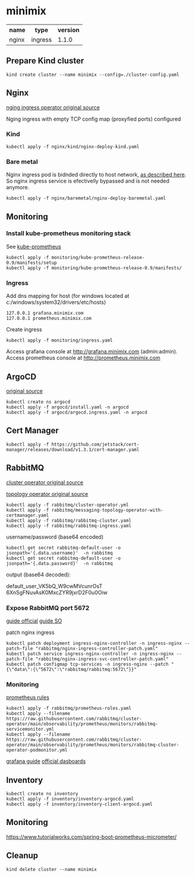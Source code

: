 # minimix

<table>
    <tr>
        <th>name</th>
        <th>type</th>
        <th>version</th>
    </tr>
    <tr>
        <td>nginx</td>
        <td>ingress</td>
        <td>1.1.0</td>
    </tr>
</table>

## Prepare Kind cluster

```shell
kind create cluster --name minimix --config=./cluster-config.yaml
```

## Nginx

[nging ingress operator original source](https://raw.githubusercontent.com/kubernetes/ingress-nginx/main/deploy/static/provider/kind/deploy.yaml)

Nging ingress with empty TCP config map (proxyfied ports) configured

### Kind

```shell
kubectl apply -f nginx/kind/nginx-deploy-kind.yaml
```

### Bare metal

Nginx ingress pod is bidnded directly to host network, [as described here](https://kubernetes.github.io/ingress-nginx/deploy/baremetal/).
So nginx ingress service is efectivelly bypassed and is not needed anymore.

```shell
kubectl apply -f nginx/baremetal/nginx-deploy-baremetal.yaml
```

## Monitoring

### Install kube-prometheus monitoring stack

See [kube-prometheus](https://github.com/prometheus-operator/kube-prometheus)

```shell
kubectl apply -f monitoring/kube-prometheus-release-0.9/manifests/setup
kubectl apply -f monitoring/kube-prometheus-release-0.9/manifests/
```

### Ingress

Add dns mapping for host (for windows located at c:/windows/system32/drivers/etc/hosts)

```
127.0.0.1 grafana.minimix.com
127.0.0.1 prometheus.minimix.com
```

Create ingress
```shell
kubectl apply -f monitoring/ingress.yaml
```
Access grafana console at http://grafana.minimix.com (admin:admin). Access prometheus console at http://prometheus.minimix.com

## ArgoCD

[original source](https://raw.githubusercontent.com/argoproj/argo-cd/stable/manifests/install.yaml)

```shell
kubectl create ns argocd
kubectl apply -f argocd/install.yaml -n argocd
kubectl apply -f argocd/argocd.ingress.yaml -n argocd
```

## Cert Manager

```shell
kubectl apply -f https://github.com/jetstack/cert-manager/releases/download/v1.3.1/cert-manager.yaml
```

## RabbitMQ

[cluster operator original source](https://github.com/rabbitmq/cluster-operator/releases/latest/download/cluster-operator.yml)

[topology operator original source](https://github.com/rabbitmq/messaging-topology-operator/releases/latest/download/messaging-topology-operator-with-certmanager.yaml)

```shell
kubectl apply -f rabbitmq/cluster-operator.yml
kubectl apply -f rabbitmq/messaging-topology-operator-with-certmanager.yaml
kubectl apply -f rabbitmq/rabbitmq-cluster.yaml
kubectl apply -f rabbitmq/rabbitmq-ingress.yaml
```

username/password (base64 encoded)

```shell
kubectl get secret rabbitmq-default-user -o jsonpath='{.data.username}'  -n rabbitmq
kubectl get secret rabbitmq-default-user -o jsonpath='{.data.password}'  -n rabbitmq
```

output (base64 decoded):

default_user_VK5bQ_W9cwMVcunrOsT
6XnSgFNuvAsK0MxcZYR9jxrD2F0u0Oiw


### Expose RabbitMQ port 5672

[guide official](https://kubernetes.github.io/ingress-nginx/user-guide/exposing-tcp-udp-services/)
[guide SO](https://stackoverflow.com/questions/61430311/exposing-multiple-tcp-udp-services-using-a-single-loadbalancer-on-k8s)

patch nginx ingress

```shell
kubectl patch deployment ingress-nginx-controller -n ingress-nginx --patch-file "rabbitmq/nginx-ingress-controller-patch.yaml"
kubectl patch service ingress-nginx-controller -n ingress-nginx --patch-file "rabbitmq/nginx-ingress-svc-controller-patch.yaml"
kubectl patch configmap tcp-services -n ingress-nginx --patch "{\"data\":{\"5672\":\"rabbitmq/rabbitmq:5672\"}}"
```

### Monitoring

[prometheus rules](https://www.rabbitmq.com/kubernetes/operator/operator-monitoring.html#config-perm)

```shell
kubectl apply -f rabbitmq/prometheus-roles.yaml
kubectl apply --filename https://raw.githubusercontent.com/rabbitmq/cluster-operator/main/observability/prometheus/monitors/rabbitmq-servicemonitor.yml
kubectl apply --filename https://raw.githubusercontent.com/rabbitmq/cluster-operator/main/observability/prometheus/monitors/rabbitmq-cluster-operator-podmonitor.yml
```
[grafana guide](https://www.rabbitmq.com/prometheus.html#grafana-configuration)
[official dasboards](https://grafana.com/orgs/rabbitmq)



## Inventory

```shell
kubectl create ns inventory
kubectl apply -f inventory/inventory-argocd.yaml
kubectl apply -f inventory/inventory-client-argocd.yaml
```

## Monitoring

https://www.tutorialworks.com/spring-boot-prometheus-micrometer/

## Cleanup

```shell
kind delete cluster --name minimix
```

